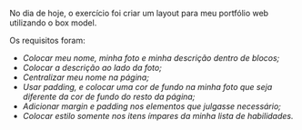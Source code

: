 No dia de hoje, o exercício foi criar um layout para meu portfólio web utilizando o box model.

Os requisitos foram:

- _Colocar meu nome, minha foto e minha descrição dentro de blocos;_
- _Colocar a descrição ao lado da foto;_
- _Centralizar meu nome na página;_
- _Usar padding, e colocar uma cor de fundo na minha foto que seja diferente da cor de fundo do resto da página;_
- _Adicionar margin e padding nos elementos que julgasse necessário;_
- _Colocar estilo somente nos itens ímpares da minha lista de habilidades._